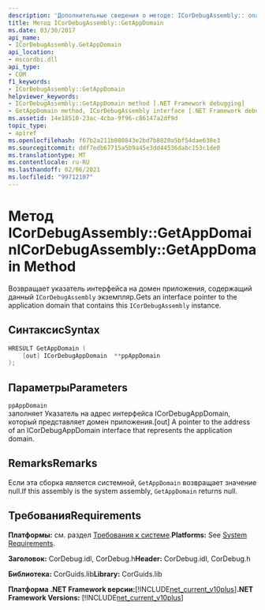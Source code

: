 ```yaml
---
description: 'Дополнительные сведения о методе: ICorDebugAssembly:: onappdomain'
title: Метод ICorDebugAssembly::GetAppDomain
ms.date: 03/30/2017
api_name:
- ICorDebugAssembly.GetAppDomain
api_location:
- mscordbi.dll
api_type:
- COM
f1_keywords:
- ICorDebugAssembly::GetAppDomain
helpviewer_keywords:
- ICorDebugAssembly::GetAppDomain method [.NET Framework debugging]
- GetAppDomain method, ICorDebugAssembly interface [.NET Framework debugging]
ms.assetid: 14e18510-23ac-4cba-9f96-c86147a2df9d
topic_type:
- apiref
ms.openlocfilehash: f67b2a211b080843e2bd7b8820a5bf54dae638e3
ms.sourcegitcommit: ddf7edb67715a5b9a45e3dd44536dabc153c1de0
ms.translationtype: MT
ms.contentlocale: ru-RU
ms.lasthandoff: 02/06/2021
ms.locfileid: "99712107"
---
```

# <a name="icordebugassemblygetappdomain-method"></a><span data-ttu-id="a7796-103">Метод ICorDebugAssembly::GetAppDomain</span><span class="sxs-lookup"><span data-stu-id="a7796-103">ICorDebugAssembly::GetAppDomain Method</span></span>

<span data-ttu-id="a7796-104">Возвращает указатель интерфейса на домен приложения, содержащий данный `ICorDebugAssembly` экземпляр.</span><span class="sxs-lookup"><span data-stu-id="a7796-104">Gets an interface pointer to the application domain that contains this `ICorDebugAssembly` instance.</span></span>  
  
## <a name="syntax"></a><span data-ttu-id="a7796-105">Синтаксис</span><span class="sxs-lookup"><span data-stu-id="a7796-105">Syntax</span></span>  
  
```cpp  
HRESULT GetAppDomain (  
    [out] ICorDebugAppDomain  **ppAppDomain  
);  
```  
  
## <a name="parameters"></a><span data-ttu-id="a7796-106">Параметры</span><span class="sxs-lookup"><span data-stu-id="a7796-106">Parameters</span></span>  

 `ppAppDomain`  
 <span data-ttu-id="a7796-107">заполняет Указатель на адрес интерфейса ICorDebugAppDomain, который представляет домен приложения.</span><span class="sxs-lookup"><span data-stu-id="a7796-107">[out] A pointer to the address of an ICorDebugAppDomain interface that represents the application domain.</span></span>  
  
## <a name="remarks"></a><span data-ttu-id="a7796-108">Remarks</span><span class="sxs-lookup"><span data-stu-id="a7796-108">Remarks</span></span>  

 <span data-ttu-id="a7796-109">Если эта сборка является системной, `GetAppDomain` возвращает значение null.</span><span class="sxs-lookup"><span data-stu-id="a7796-109">If this assembly is the system assembly, `GetAppDomain` returns null.</span></span>  
  
## <a name="requirements"></a><span data-ttu-id="a7796-110">Требования</span><span class="sxs-lookup"><span data-stu-id="a7796-110">Requirements</span></span>  

 <span data-ttu-id="a7796-111">**Платформы:** см. раздел [Требования к системе](../../get-started/system-requirements.md).</span><span class="sxs-lookup"><span data-stu-id="a7796-111">**Platforms:** See [System Requirements](../../get-started/system-requirements.md).</span></span>  
  
 <span data-ttu-id="a7796-112">**Заголовок:** CorDebug.idl, CorDebug.h</span><span class="sxs-lookup"><span data-stu-id="a7796-112">**Header:** CorDebug.idl, CorDebug.h</span></span>  
  
 <span data-ttu-id="a7796-113">**Библиотека:** CorGuids.lib</span><span class="sxs-lookup"><span data-stu-id="a7796-113">**Library:** CorGuids.lib</span></span>  
  
 <span data-ttu-id="a7796-114">**Платформа .NET Framework версии:**[!INCLUDE[net_current_v10plus](../../../../includes/net-current-v10plus-md.md)]</span><span class="sxs-lookup"><span data-stu-id="a7796-114">**.NET Framework Versions:** [!INCLUDE[net_current_v10plus](../../../../includes/net-current-v10plus-md.md)]</span></span>
